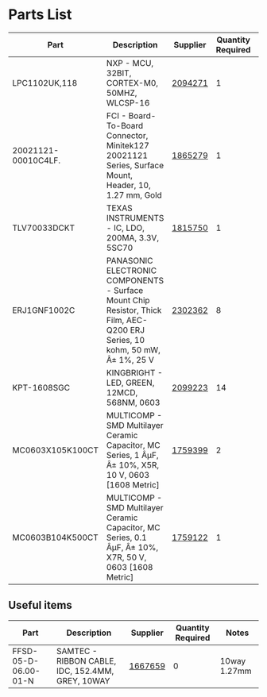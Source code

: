# Parts List

| Part | Description | Supplier | Quantity Required | Notes
| ---  | ---         | ---       | ---               | ---
|LPC1102UK,118|NXP - MCU, 32BIT, CORTEX-M0, 50MHZ, WLCSP-16|[2094271](http://uk.farnell.com/webapp/wcs/stores/servlet/Search?st=2094271)|1|U1 LPC1102UK,118
|20021121-00010C4LF.|FCI - Board-To-Board Connector, Minitek127 20021121 Series, Surface Mount, Header, 10, 1.27 mm, Gold|[1865279](http://uk.farnell.com/webapp/wcs/stores/servlet/Search?st=1865279)|1|JTAG1 arm swd connector 1.27mm
|TLV70033DCKT|TEXAS INSTRUMENTS - IC, LDO, 200MA, 3.3V, 5SC70|[1815750](http://uk.farnell.com/webapp/wcs/stores/servlet/Search?st=1815750)|1|U2 200mA 3.3v ldo
|ERJ1GNF1002C|PANASONIC ELECTRONIC COMPONENTS - Surface Mount Chip Resistor, Thick Film, AEC-Q200 ERJ Series, 10 kohm, 50 mW, Â± 1%, 25 V|[2302362](http://uk.farnell.com/webapp/wcs/stores/servlet/Search?st=2302362)|8|R1, R2, R3, R4, R5, R6, R7, R8 10kΩ
|KPT-1608SGC|KINGBRIGHT - LED, GREEN, 12MCD, 568NM, 0603|[2099223](http://uk.farnell.com/webapp/wcs/stores/servlet/Search?st=2099223)|14|LED1-LED14 green led
|MC0603X105K100CT|MULTICOMP - SMD Multilayer Ceramic Capacitor, MC Series, 1 ÂµF, Â± 10%, X5R, 10 V, 0603 [1608 Metric]|[1759399](http://uk.farnell.com/webapp/wcs/stores/servlet/Search?st=1759399)|2|C1, C2 1µF
|MC0603B104K500CT|MULTICOMP - SMD Multilayer Ceramic Capacitor, MC Series, 0.1 ÂµF, Â± 10%, X7R, 50 V, 0603 [1608 Metric]|[1759122](http://uk.farnell.com/webapp/wcs/stores/servlet/Search?st=1759122)|1|C3 100nF

## Useful items

| Part | Description | Supplier | Quantity Required | Notes
| ---  | ---         | ---       | ---               | ---
|FFSD-05-D-06.00-01-N|SAMTEC - RIBBON CABLE, IDC, 152.4MM, GREY, 10WAY|[1667659](http://uk.farnell.com/webapp/wcs/stores/servlet/Search?st=1667659)|0|10way 1.27mm
